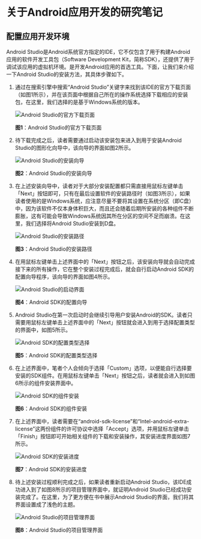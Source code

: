 # 关于Android应用开发的研究笔记

## 配置应用开发环境

Android Studio是Android系统官方指定的IDE，它不仅包含了用于构建Android应用的软件开发工具包（Software Development Kit，简称SDK），还提供了用于调试该应用的虚拟机环境。是开发Android应用的首选工具。下面，让我们来介绍一下Android Studio的安装方法，其具体步骤如下。

1. 通过在搜索引擎中搜索“Android Studio”关键字来找到该IDE的官方下载页面（如图1所示），并在该页面中根据自己所在的操作系统选择下载相应的安装包，在这里，我们选择的是基于Windows系统的版本。

    ![Android Studio的官方下载页面](img/DownloadWebPage.png)

    **图1**：Android Studio的官方下载页面

2. 待下载完成之后，读者需要通过启动该安装包来进入到用于安装Android Studio的图形化向导中，该向导的界面如图2所示。

    ![Android Studio的安装向导](img/InstallationWizard.png)

    **图2**：Android Studio的安装向导

3. 在上述安装向导中，读者对于大部分安装配置都只需直接用鼠标左键单击「Next」按钮即可，只有在最后设置软件的安装路径时（如图3所示），如果读者使用的是Windows系统，应注意尽量不要将其设置在系统分区（即C盘）中，因为该软件不仅本身体积巨大，而且还会随着后期所安装的各种组件不断膨胀，这有可能会导致Windows系统因其所在分区的空间不足而崩溃。在这里，我们选择将Android Studio安装到D盘。

    ![Android Studio的安装路径](img/InstallationPath.png)

    **图3**：Android Studio的安装路径

4. 在用鼠标左键单击上述界面中的「Next」按钮之后，该安装向导就会自动完成接下来的所有操作，它在整个安装过程完成后，就会自行启动Android SDK的配置向导程序，该向导的界面如图4所示。

    ![Android Studio的启动界面](img/ConfigurationWizard.png)

    **图4**：Android SDK的配置向导

5. Android Studio在第一次启动时会继续引导用户安装Android的SDK。读者只需要用鼠标左键单击上述界面中的「Next」按钮就会进入到用于选择配置类型的界面中，如图5所示。

    ![Android SDK的配置类型选择](img/ConfigurationType.png)

    **图5**：Android SDK的配置类型选择

6. 在上述界面中，笔者个人会倾向于选择「Custom」选项，以便能自行选择要安装的SDK组件。在用鼠标左键单击「Next」按钮之后，读者就会进入到如图6所示的组件安装界面中。

    ![Android SDK的组件安装](img/SDkInstallation.png)

    **图6**：Android SDK的组件安装

7. 在上述界面中，读者需要在“android-sdk-license”和“Intel-android-extra-license”这两份组件的许可协议中选择「Accept」选项，并用鼠标左键单击「Finish」按钮即可开始相关组件的下载和安装操作，其安装进度界面如图7所示。

    ![Android SDK的安装进度](img/InstallationProgress.png)

    **图7**：Android SDK的安装进度

8. 待上述安装过程顺利完成之后，如果读者重新启动Android Studio，该IDE成功进入到了如图8所示的项目管理界面中，就证明Android Studio已经成功安装完成了。在这里，为了更方便在书中展示Android Studio的界面，我们将其界面设置成了浅色的主题。

    ![Android Studio的项目管理界面](img/ProjectManagement.png)

    **图8**：Android Studio的项目管理界面

